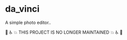 # da_vinci
A simple photo editor..

:construction: :wheelchair: :boom: THIS PROJECT IS NO LONGER MAINTAINED :boom: :wheelchair: :construction: 
